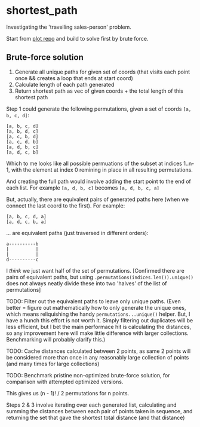 # shortest_path

Investigating the 'travelling sales-person' problem.

Start from [plot repo](https://github.com/jinjagit/plot) and build to solve first by brute force.

## Brute-force solution

1. Generate all unique paths for given set of coords (that visits each point once && creates a loop that ends at start coord)
2. Calculate length of each path generated
3. Return shortest path as vec of given coords + the total length of this shortest path

Step 1 could generate the following permutations, given a set of coords `[a, b, c, d]`:
```
[a, b, c, d]
[a, b, d, c]
[a, c, b, d]
[a, c, d, b]
[a, d, b, c]
[a, d, c, b]
```

Which to me looks like all possible permuations of the subset at indices 1..n-1, with the element at index 0 remining in place in all resulting permutations.

And creating the full path would involve adding the start point to the end of each list.
For example `[a, d, b, c]` becomes `[a, d, b, c, a]`

But, actually, there are equivalent pairs of generated paths here (when we connect the last coord to the first). For example:
```
[a, b, c, d, a]
[a, d, c, b, a]
```
... are equivalent paths (just traversed in different orders):
```
a----------b
|          |
|          |
d----------c
```
I _think_ we just want half of the set of permutations. [Confirmed there are pairs of equivalent paths, but using `.permutations(indices.len()).unique()` does not always neatly divide these into two 'halves' of the list of permutations]

TODO: Filter out the equivalent paths to leave only unique paths. (Even better = figure out mathematically how to only generate the unique ones, which means reliquishing the handy `permutations...unique()` helper. But, I have a hunch this effort is not worth it. Simply filtering out duplicates will be less efficient, but I bet the main performace hit is calculating the distances, so any improvement here will make little difference with larger collections. Benchmarking will probably clarify this.)

TODO: Cache distances calculated between 2 points, as same 2 points will be considered more than once in any reasonably large collection of points (and many times for large collections)

TODO: Benchmark pristine non-optimized brute-force solution, for comparison with attempted optimized versions.

This gives us (n - 1)! / 2 permutations for n points.

Steps 2 & 3 involve iterating over each generated list, calculating and summing the distances between each pair of points taken in sequence, and returning the set that gave the shortest total distance (and that distance)